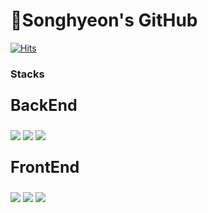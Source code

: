 <h1> 🐇Songhyeon's GitHub </h1>

[![Hits](https://hits.seeyoufarm.com/api/count/incr/badge.svg?url=https%3A%2F%2Fhits.seeyoufarm.com%2Fshyeon4643&count_bg=%2379C83D&title_bg=%23555555&icon=&icon_color=%23E7E7E7&title=hits&edge_flat=false)](https://hits.seeyoufarm.com)


 
<h3>Stacks</h3> 
<div>
<p style="font-size:25px; font-weight: bold"> BackEnd</p>
<img src="https://img.shields.io/badge/SPRING-80ea6e?style=flat&logo=Spring&logoColor=white"/>
<img src="https://img.shields.io/badge/JAVA-826100?style=flat&logo=Java&logoColor=white"/>
<img src="https://img.shields.io/badge/MYSQL-4479a1?style=flat&logo=Mysql&logoColor=white"/>
 </div>
 
 <div>
<p style="font-size:25px; font-weight: bold"> FrontEnd</p>
<img src="https://img.shields.io/badge/REACT-61dafb?style=flat&logo=React&logoColor=white"/>
<img src="https://img.shields.io/badge/HTML-e34f26?style=flat&logo=HTML5&logoColor=white"/>
<img src="https://img.shields.io/badge/CSS-239120?style=flat&logo=css&logoColor=white"/>
</div>
 
</div>
